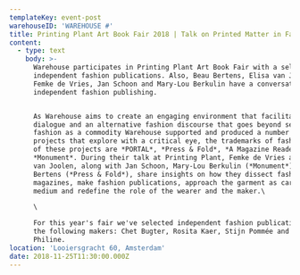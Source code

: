 ```yaml
---
templateKey: event-post
warehouseID: 'WAREHOUSE #'
title: Printing Plant Art Book Fair 2018 | Talk on Printed Matter in Fashion
content:
  - type: text
    body: >-
      Warehouse participates in Printing Plant Art Book Fair with a selection of
      independent fashion publications. Also, Beau Bertens, Elisa van Joolen,
      Femke de Vries, Jan Schoon and Mary-Lou Berkulin have a conversation about
      independent fashion publishing.


      As Warehouse aims to create an engaging environment that facilitates
      dialogue and an alternative fashion discourse that goes beyond seeing
      fashion as a commodity Warehouse supported and produced a number of
      projects that explore with a critical eye, the trademarks of fashion. Some
      of these projects are *PORTAL*, *Press & Fold*, *A Magazine Reader* and
      *Monument*. During their talk at Printing Plant, Femke de Vries and Elisa
      van Joolen, along with Jan Schoon, Mary-Lou Berkulin (*Monument*) and Beau
      Bertens (*Press & Fold*), share insights on how they dissect fashion
      magazines, make fashion publications, approach the garment as carrier and
      medium and redefine the role of the wearer and the maker.\

      \

      For this year's fair we've selected independent fashion publications by
      the following makers: Chet Bugter, Rosita Kaer, Stijn Pommée and Zoe
      Philine.
location: 'Looiersgracht 60, Amsterdam'
date: 2018-11-25T11:30:00.000Z
---
```

